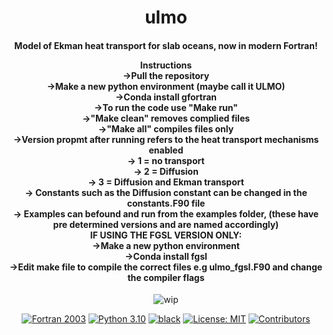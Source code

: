 <h1 align="center">
ulmo
</h1>
<h4 align="center">
Model of Ekman heat transport for slab oceans, now in modern Fortran!

Instructions  
->Pull the repository  
->Make a new python environment (maybe call it ULMO)  
->Conda install gfortran  
->To run the code use "Make run"  
->"Make clean" removes complied files  
->"Make all" compiles files only  
->Version propmt after running refers to the heat transport mechanisms enabled  
-> 1 = no transport  
-> 2 = Diffusion  
-> 3 = Diffusion and Ekman transport  
-> Constants such as the Diffusion constant can be changed in the constants.F90 file  
-> Examples can befound and run from the examples folder, (these have pre determined versions and are named accordingly)  
IF USING THE FGSL VERSION ONLY:  
->Make a new python environment  
->Conda install fgsl  
->Edit make file to compile the correct files e.g ulmo_fgsl.F90 and change the compiler flags



</h4>

<p align="center">
  <img src="https://img.shields.io/badge/wip-%20%F0%9F%9A%A7%20under%20construction%20%F0%9F%9A%A7-yellow"
       alt="wip">
</p>

<p align="center">
<a href="https://fortran-lang.org/">
<img src="https://img.shields.io/badge/fortran-2003-purple.svg"
     alt="Fortran 2003"></a>
<a href="https://www.python.org/downloads/">
<img src="https://img.shields.io/badge/python-3.10-blue.svg"
     alt="Python 3.10"></a>
<a href="https://github.com/psf/black">
<img src="https://img.shields.io/badge/code%20style-black-000000.svg"
     alt="black"></a>
<a href="LICENSE">
<img src="https://img.shields.io/badge/license-MIT-green.svg"
     alt="License: MIT"></a>

<a href="https://github.com/exoclim/ulmo/graphs/contributors">
  <img src="https://img.shields.io/github/contributors/exoclim/ulmo"
       alt="Contributors">
</a>
</p>

